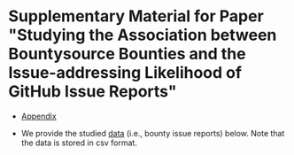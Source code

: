 # Supplementary Material for Paper "Studying the Association between Bountysource Bounties and the Issue-addressing Likelihood of GitHub Issue Reports"

* [Appendix](https://github.com/SAILResearch/wip-18-jiayuan-bountysource-SupportMaterials/blob/master/appendix.pdf)

* We provide the studied [data](https://github.com/SAILResearch/wip-18-jiayuan-bountysource-SupportMaterials/blob/master/data/bountysource_issue.csv) (i.e., bounty issue reports) below. Note that the data is stored in csv format. 
